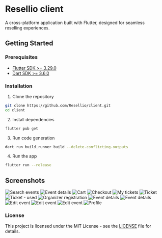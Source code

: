 # Resellio client
A cross-platform application built with Flutter, designed for seamless reselling experiences.

## Getting Started

### Prerequisites
- [Flutter SDK >= 3.29.0](https://flutter.dev/docs/get-started/install)
- [Dart SDK >= 3.6.0](https://dart.dev/get-dart)

### Installation
1. Clone the repository
```bash
git clone https://github.com/Resellio/client.git
cd client
```
2. Install dependencies
```bash
flutter pub get
```
3. Run code generation
```bash
dart run build_runner build --delete-conflicting-outputs
```
4. Run the app
```bash
flutter run --release
```

## Screenshots
![Search events](https://github.com/user-attachments/assets/ab8d6ea8-103f-4079-923c-4211f84b2de9)
![Event details](https://github.com/user-attachments/assets/0c4c8cc2-d2bd-45c5-9942-4aeece8d41ab)
![Cart](https://github.com/user-attachments/assets/4b330151-4880-4235-9e5c-07ca028948bd)
![Checkout](https://github.com/user-attachments/assets/2f9f39dc-83ad-4605-9f5e-88cb19c74f4a)
![My tickets](https://github.com/user-attachments/assets/cfd357ae-2a9d-4a9a-893a-6c2b27b3ee3f)
![Ticket](https://github.com/user-attachments/assets/fb50c924-82e7-40f5-9005-357a49846cf7)
![Ticket - used](https://github.com/user-attachments/assets/17a1cbba-dd2d-4452-afd8-36e46f8f7644)
![Organizer registration](https://github.com/user-attachments/assets/57850e9c-cf51-43af-9cee-03f460fbcfd6)
![Event details](https://github.com/user-attachments/assets/7965aef5-fe99-4d02-8e05-29adb0838c28)
![Event details](https://github.com/user-attachments/assets/3c256f05-d46b-48a8-8344-115bfe5320a9)
![Edit event](https://github.com/user-attachments/assets/6c57f245-8edd-40ed-9899-9d27189c7199)
![Edit event](https://github.com/user-attachments/assets/ac874fe6-6f0d-4a87-9d04-1e22e045aba6)
![Edit event](https://github.com/user-attachments/assets/18854fb0-9840-43c4-8319-6adccf58cdc4)
![Profile](https://github.com/user-attachments/assets/2f39ae10-0c81-414c-8e15-e45454a2e8ce)

### License
This project is licensed under the MIT License - see the [LICENSE](LICENSE) file for details.
